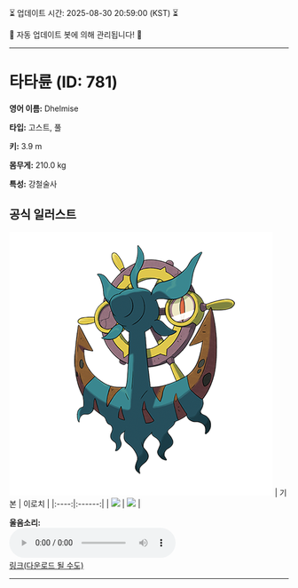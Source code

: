 
⏳ 업데이트 시간: 2025-08-30 20:59:00 (KST) ⏳

🤖 자동 업데이트 봇에 의해 관리됩니다! 🤖

---

# 타타륜 (ID: 781)
**영어 이름:** Dhelmise

**타입:** 고스트, 풀

**키:** 3.9 m

**몸무게:** 210.0 kg

**특성:** 강철술사

## 공식 일러스트
![](https://raw.githubusercontent.com/PokeAPI/sprites/master/sprites/pokemon/other/official-artwork/781.png)
| 기본 | 이로치 |
|:----:|:------:|
| <img src="http://play.pokemonshowdown.com/sprites/ani/dhelmise.gif" width="200"> | <img src="http://play.pokemonshowdown.com/sprites/ani-shiny/dhelmise.gif" width="200"> |

**울음소리:**<br><audio controls src="https://raw.githubusercontent.com/PokeAPI/cries/main/cries/pokemon/latest/781.ogg"></audio><br> [링크(다운로드 될 수도)](https://raw.githubusercontent.com/PokeAPI/cries/main/cries/pokemon/latest/781.ogg)


---
